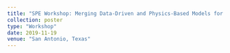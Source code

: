 ```yaml
---
title: "SPE Workshop: Merging Data-Driven and Physics-Based Models for Enhanced Reservoir Insights and Predictions"
collection: poster
type: "Workshop"
date: 2019-11-19 
venue: "San Antonio, Texas"
---
```


